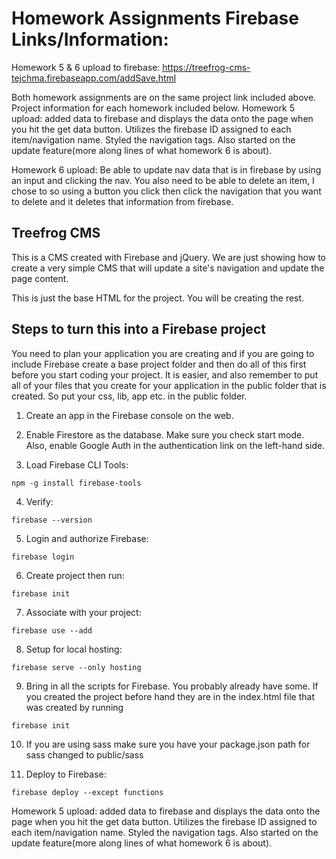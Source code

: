 # Homework Assignments Firebase Links/Information:
Homework 5 & 6 upload to firebase: https://treefrog-cms-tejchma.firebaseapp.com/addSave.html

Both homework assignments are on the same project link included above. Project information for each homework included below.
Homework 5 upload: added data to firebase and displays the data onto the page when you hit the get data button. Utilizes the firebase ID assigned to each item/navigation name. Styled the navigation tags. Also started on the update feature(more along lines of what homework 6 is about).

Homework 6 upload: Be able to update nav data that is in firebase by using an input and clicking the nav. You also need to be able to delete an item, I chose to so using a button you click then click the navigation that you want to delete and it deletes that information from firebase.

## Treefrog CMS

This is a CMS created with Firebase and jQuery. We are just showing how to create a very simple CMS that will update a site's navigation and update the page content.

This is just the base HTML for the project. You will be creating the rest.

## Steps to turn this into a Firebase project

You need to plan your application you are creating and if you are going to include Firebase create a base project folder and then do all of this first before you start coding your project. It is easier, and also remember to put all of your files that you create for your application in the public folder that is created. So put your css, lib, app etc. in the public folder.

1. Create an app in the Firebase console on the web.

2. Enable Firestore as the database. Make sure you check start mode. Also, enable Google Auth in the authentication link on the left-hand side.

3. Load Firebase CLI Tools:

<pre><code>npm -g install firebase-tools</code></pre>

4. Verify:

<pre><code>firebase --version</code></pre>

5. Login and authorize Firebase:

<pre><code>firebase login</code></pre>

6. Create project then run:

<pre><code>firebase init</code></pre>

7. Associate with your project:

<pre><code>firebase use --add</code></pre>

8. Setup for local hosting:

<pre><code>firebase serve --only hosting</code></pre>

9. Bring in all the scripts for Firebase. You probably already have some. If you created the project before hand they are in the index.html file that was created by running

<pre><code>firebase init</code></pre>

10. If you are using sass make sure you have your package.json path for sass changed to public/sass

11. Deploy to Firebase:

<pre><code>firebase deploy --except functions</code></pre>

Homework 5 upload: added data to firebase and displays the data onto the page when you hit the get data button. Utilizes the firebase ID assigned to each item/navigation name. Styled the navigation tags. Also started on the update feature(more along lines of what homework 6 is about).
